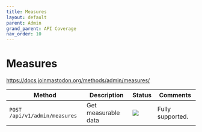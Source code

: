 ```yaml
---
title: Measures
layout: default
parent: Admin
grand_parent: API Coverage
nav_order: 10
---
```


# Measures

<a href="https://docs.joinmastodon.org/methods/admin/measures/" target="_blank">https://docs.joinmastodon.org/methods/admin/measures/</a>

| Method                        | Description         | Status                          | Comments         | 
|-------------------------------|---------------------|---------------------------------|------------------|
| `POST /api/v1/admin/measures` | Get measurable data | <img src="/assets/green16.png"> | Fully supported. |
